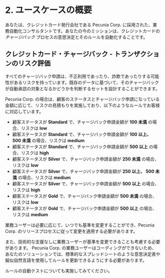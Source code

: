# 2. ユースケースの概要

あなたは、クレジットカード発行会社である Pecunia Corp. に採用された、業務自動化コンサルタントです。あなたの今のミッションは、クレジットカードの _チャージバック_ プロセスの意思決定とそのルールを自動化することです。

## クレジットカード・チャージバック - トランザクションのリスク評価

すべてのチャージバック申請は、不正利用であったり、詐欺であったりする可能性があるリスクを持っています。既存のデータに基づいて、そのチャージバックが自動承認の対象となるかどうかを判断するセットを設計することができます。

Pecunia Corp. の場合は、顧客のステータスとチャージバック申請になっている金額に応じて、リスクの見積もりを実施しており、以下のようなルールでお客様に対応しています。

- 顧客ステータスが **Standard** で、チャージバック申請金額が **100 未満** の場合、リスクは **low**
- 顧客ステータスが **Standard** で、チャージバック申請金額が **100 以上、 500 未満** の場合、リスクは **medium**
- 顧客ステータスが **Standard** で、チャージバック申請金額が **500 以上** の場合、リスクは **high**
- 顧客ステータスが **Silver** で、チャージバック申請金額が **250 未満** の場合、リスクは **low**
- 顧客ステータスが **Silver** で、チャージバック申請金額が **250 以上、 500 未満** の場合、リスクは **medium**
- 顧客ステータスが **Silver** で、チャージバック申請金額が **500 以上** の場合、リスクは **high**
- 顧客ステータスが **Gold** で、チャージバック申請金額が **500 未満** の場合、リスクは **low**
- 顧客ステータスが **Gold** で、チャージバック申請金額が **500 以上** の場合、リスクは **medium**

業務ユーザーは必要に応じて、いつでも基準を変更することができ、Pecunia Corp. のリリースプロセスに従って変更を適用する必要があります。

また、技術的な支援なしに業務ユーザーが基準を変更できることも考慮する必要があります。
Pecunia Corp. の業務ユーザーはコーディングができないため、あなたのソリューションでは、標準的なスプレッドシートのような意思決定表や擬似自然言語を使用してルールを更新できるようにする必要があります。

ルールの自動テストについても実施してみてください。
